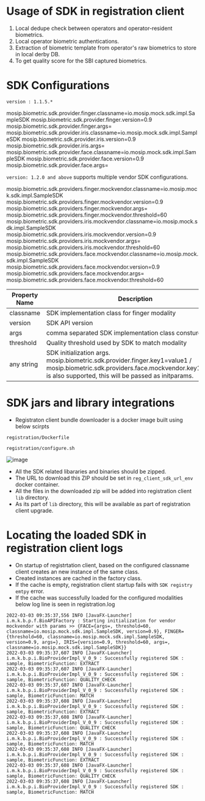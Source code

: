 
# Usage of SDK in registration client

1. Local dedupe check between operators and operator-resident biometrics.
2. Local operator biometric authentications.
3. Extraction of biometric template from operator's raw biometrics to store in  local derby DB.
4. To get quality score for the SBI captured biometrics.


# SDK Configurations

`version : 1.1.5.*`

mosip.biometric.sdk.provider.finger.classname=io.mosip.mock.sdk.impl.SampleSDK
mosip.biometric.sdk.provider.finger.version=0.9
mosip.biometric.sdk.provider.finger.args=
mosip.biometric.sdk.provider.iris.classname=io.mosip.mock.sdk.impl.SampleSDK
mosip.biometric.sdk.provider.iris.version=0.9
mosip.biometric.sdk.provider.iris.args=
mosip.biometric.sdk.provider.face.classname=io.mosip.mock.sdk.impl.SampleSDK
mosip.biometric.sdk.provider.face.version=0.9
mosip.biometric.sdk.provider.face.args=


`version: 1.2.0 and above` supports multiple vendor SDK configurations.

mosip.biometric.sdk.providers.finger.mockvendor.classname=io.mosip.mock.sdk.impl.SampleSDK
mosip.biometric.sdk.providers.finger.mockvendor.version=0.9
mosip.biometric.sdk.providers.finger.mockvendor.args=
mosip.biometric.sdk.providers.finger.mockvendor.threshold=60
mosip.biometric.sdk.providers.iris.mockvendor.classname=io.mosip.mock.sdk.impl.SampleSDK
mosip.biometric.sdk.providers.iris.mockvendor.version=0.9
mosip.biometric.sdk.providers.iris.mockvendor.args=
mosip.biometric.sdk.providers.iris.mockvendor.threshold=60
mosip.biometric.sdk.providers.face.mockvendor.classname=io.mosip.mock.sdk.impl.SampleSDK
mosip.biometric.sdk.providers.face.mockvendor.version=0.9
mosip.biometric.sdk.providers.face.mockvendor.args=
mosip.biometric.sdk.providers.face.mockvendor.threshold=60


| Property Name | Description |
|---------------|-------------|
| classname     | SDK implementation class for finger modality |
| version     | SDK API version |
| args     | comma separated SDK implementation class consturctor args |
| threshold     | Quality threshold used by SDK to match modality |
| any string     | SDK initialization args. mosip.biometric.sdk.provider.finger.key1=value1 / mosip.biometric.sdk.providers.face.mockvendor.key1=value1 is also supported, this will be passed as initparams. |





# SDK jars and library integrations

* Registraton client bundle downloader is a docker image built using below scirpts 

```
registration/Dockerfile
```
```
registration/configure.sh
```


![image](https://user-images.githubusercontent.com/22977936/157278650-c4bc0d0e-83ac-4282-b6c1-c96581e50bbe.png)

* All the SDK related libararies and binaries should be zipped. 
* The URL to download this ZIP should be set in `reg_client_sdk_url_env` docker container.
* All the files in the downloaded zip will be added into registration client `lib` directory.
* As its part of `lib` directory, this will be available as part of registration client upgrade.



# Locating the loaded SDK in registration client logs

* On startup of registrtation client, based on the configured classname client creates an new instance of the same class.
* Created instances are cached in the factory class.
* If the cache is empty, registration client startup fails with `SDK registry emtpy` error.
* If the cache was successfully loaded for the configured modalities below log line is seen in registration.log

```
2022-03-03 09:35:37,556 INFO [JavaFX-Launcher] i.m.k.b.p.f.BioAPIFactory : Starting initialization for vendor mockvendor with params >> {FACE={args=, threshold=60, classname=io.mosip.mock.sdk.impl.SampleSDK, version=0.9}, FINGER={threshold=60, classname=io.mosip.mock.sdk.impl.SampleSDK, version=0.9, args=}, IRIS={version=0.9, threshold=60, args=, classname=io.mosip.mock.sdk.impl.SampleSDK}}
2022-03-03 09:35:37,607 INFO [JavaFX-Launcher] i.m.k.b.p.i.BioProviderImpl_V_0_9 : Successfully registered SDK : sample, BiometricFunction: EXTRACT
2022-03-03 09:35:37,607 INFO [JavaFX-Launcher] i.m.k.b.p.i.BioProviderImpl_V_0_9 : Successfully registered SDK : sample, BiometricFunction: QUALITY_CHECK
2022-03-03 09:35:37,607 INFO [JavaFX-Launcher] i.m.k.b.p.i.BioProviderImpl_V_0_9 : Successfully registered SDK : sample, BiometricFunction: MATCH
2022-03-03 09:35:37,608 INFO [JavaFX-Launcher] i.m.k.b.p.i.BioProviderImpl_V_0_9 : Successfully registered SDK : sample, BiometricFunction: EXTRACT
2022-03-03 09:35:37,608 INFO [JavaFX-Launcher] i.m.k.b.p.i.BioProviderImpl_V_0_9 : Successfully registered SDK : sample, BiometricFunction: QUALITY_CHECK
2022-03-03 09:35:37,608 INFO [JavaFX-Launcher] i.m.k.b.p.i.BioProviderImpl_V_0_9 : Successfully registered SDK : sample, BiometricFunction: MATCH
2022-03-03 09:35:37,608 INFO [JavaFX-Launcher] i.m.k.b.p.i.BioProviderImpl_V_0_9 : Successfully registered SDK : sample, BiometricFunction: EXTRACT
2022-03-03 09:35:37,608 INFO [JavaFX-Launcher] i.m.k.b.p.i.BioProviderImpl_V_0_9 : Successfully registered SDK : sample, BiometricFunction: QUALITY_CHECK
2022-03-03 09:35:37,608 INFO [JavaFX-Launcher] i.m.k.b.p.i.BioProviderImpl_V_0_9 : Successfully registered SDK : sample, BiometricFunction: MATCH

```

